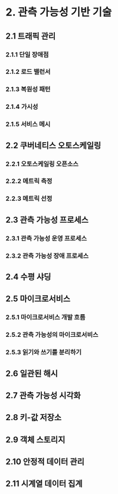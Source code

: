 # 2. 관측 가능성 기반 기술

## 2.1 트래픽 관리

### 2.1.1 단일 장애점

### 2.1.2 로드 밸런서

### 2.1.3 복원성 패턴

### 2.1.4 가시성

### 2.1.5 서비스 메시

## 2.2 쿠버네티스 오토스케일링

### 2.2.1 오토스케일링 오픈소스

### 2.2.2 메트릭 측정

### 2.2.3 메트릭 선정

## 2.3 관측 가능성 프로세스

### 2.3.1 관측 가능성 운영 프로세스

### 2.3.2 관측 가능성 장애 프로세스

## 2.4 수평 샤딩

## 2.5 마이크로서비스

### 2.5.1 마이크로서비스 개발 흐름

### 2.5.2 관측 가능성의 마이크로서비스

### 2.5.3 읽기와 쓰기를 분리하기

## 2.6 일관된 해시

## 2.7 관측 가능성 시각화

## 2.8 키-값 저장소

## 2.9 객체 스토리지

## 2.10 안정적 데이터 관리

## 2.11 시계열 데이터 집계
